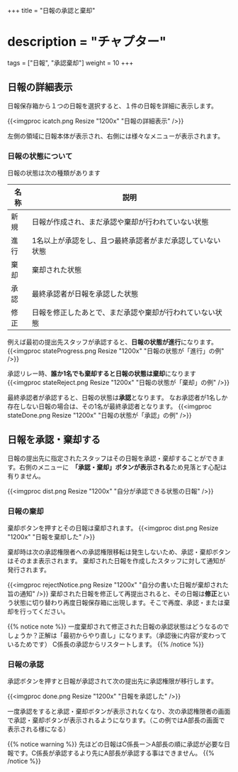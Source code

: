 +++
title = "日報の承認と棄却"
# description = "チャプター"
tags = ["日報", "承認棄却"]
weight = 10
+++

## 日報の詳細表示

日報保存箱から１つの日報を選択すると、１件の日報を詳細に表示します。

{{<imgproc icatch.png Resize "1200x" "日報の詳細表示" />}}

左側の領域に日報本体が表示され、右側には様々なメニューが表示されます。

### 日報の状態について

日報の状態は次の種類があります

|名称|説明|
|---|---|
|新規|日報が作成され、まだ承認や棄却が行われていない状態|
|進行|1名以上が承認をし、且つ最終承認者がまだ承認していない状態|
|棄却|棄却された状態|
|承認|最終承認者が日報を承認した状態|
|修正|日報を修正したあとで、まだ承認や棄却が行われていない状態|


例えば最初の提出先スタッフが承認すると、**日報の状態が進行**になります。
{{<imgproc stateProgress.png Resize "1200x" "日報の状態が「進行」の例" />}}

承認リレー時、**誰か1名でも棄却すると日報の状態は棄却**になります
{{<imgproc stateReject.png Resize "1200x" "日報の状態が「棄却」の例" />}}

最終承認者が承認すると、日報の状態は**承認**となります。
なお承認者が1名しか存在しない日報の場合は、その1名が最終承認者となります。
{{<imgproc stateDone.png Resize "1200x" "日報の状態が「承認」の例" />}}

## 日報を承認・棄却する

日報の提出先に指定されたスタッフはその日報を承認・棄却することができます。右側のメニューに　**「承認・棄却」ボタンが表示される**ため見落とす心配は有りません。

{{<imgproc dist.png Resize "1200x" "自分が承認できる状態の日報" />}}

### 日報の棄却

棄却ボタンを押すとその日報は棄却されます。
{{<imgproc dist.png Resize "1200x" "日報を棄却した" />}}

棄却時は次の承認権限者への承認権限移転は発生しないため、承認・棄却ボタンはそのまま表示されます。
棄却された日報を作成したスタッフに対して通知が発行されます。

{{<imgproc rejectNotice.png Resize "1200x" "自分の書いた日報が棄却された旨の通知" />}}
棄却された日報を修正して再提出されると、その日報は**修正**という状態に切り替わり再度日報保存箱に出現します。そこで再度、承認・または棄却を行ってください。

{{% notice note %}}
一度棄却されて修正された日報の承認状態はどうなるのでしょうか？正解は「最初からやり直し」になります。（承認後に内容が変わっているためです）
C係長の承認からリスタートします。
{{% /notice %}}

### 日報の承認

承認ボタンを押すと日報が承認されて次の提出先に承認権限が移行します。

{{<imgproc done.png Resize "1200x" "日報を承認した" />}}

一度承認をすると承認・棄却ボタンが表示されなくなり、次の承認権限者の画面で承認・棄却ボタンが表示されるようになります。（この例ではA部長の画面で表示される様になる）

{{% notice warning %}}
先ほどの日報はC係長ー＞A部長の順に承認が必要な日報です。C係長が承認するより先にA部長が承認する事はできません。
{{% /notice %}}
